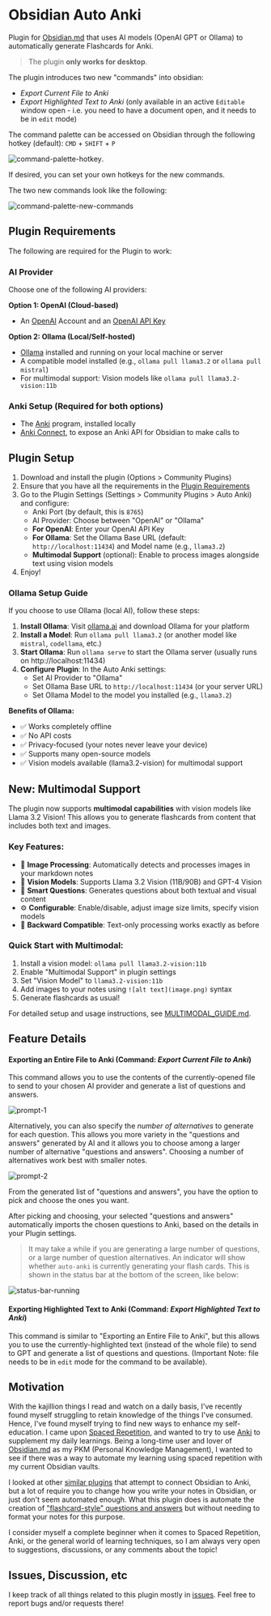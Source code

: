 # Obsidian Auto Anki

Plugin for [Obsidian.md](https://obsidian.md/) that uses AI models (OpenAI GPT or Ollama) to automatically generate Flashcards for Anki.

> The plugin **only works for desktop**.

The plugin introduces two new "commands" into obsidian:
- _Export Current File to Anki_
- _Export Highlighted Text to Anki_ (only available in an active `Editable` window open - i.e. you need to have a document open, and it needs to be in `edit` mode)

The command palette can be accessed on Obsidian through the following hotkey (default): `CMD` + `SHIFT` + `P`

![command-palette-hotkey](media/command-palette-hotkey.png).

If desired, you can set your own hotkeys for the new commands.

The two new commands look like the following:

![command-palette-new-commands](media/command-palette-new-commands.png)

## Plugin Requirements

The following are required for the Plugin to work:

### AI Provider
Choose one of the following AI providers:

**Option 1: OpenAI (Cloud-based)**
- An [OpenAI](https://openai.com/) Account and an [OpenAI API Key](https://platform.openai.com/account/api-keys)

**Option 2: Ollama (Local/Self-hosted)**
- [Ollama](https://ollama.ai/) installed and running on your local machine or server
- A compatible model installed (e.g., `ollama pull llama3.2` or `ollama pull mistral`)
- For multimodal support: Vision models like `ollama pull llama3.2-vision:11b`

### Anki Setup (Required for both options)
- The [Anki](https://apps.ankiweb.net/) program, installed locally
- [Anki Connect](https://github.com/FooSoft/anki-connect), to expose an Anki API for Obsidian to make calls to

## Plugin Setup

1. Download and install the plugin (Options > Community Plugins)
2. Ensure that you have all the requirements in the [Plugin Requirements](#plugin-requirements)
3. Go to the Plugin Settings (Settings > Community Plugins > Auto Anki) and configure:
   - Anki Port (by default, this is `8765`)
   - AI Provider: Choose between "OpenAI" or "Ollama"
   - **For OpenAI**: Enter your OpenAI API Key
   - **For Ollama**: Set the Ollama Base URL (default: `http://localhost:11434`) and Model name (e.g., `llama3.2`)
   - **Multimodal Support** (optional): Enable to process images alongside text using vision models
4. Enjoy!

### Ollama Setup Guide

If you choose to use Ollama (local AI), follow these steps:

1. **Install Ollama**: Visit [ollama.ai](https://ollama.ai/) and download Ollama for your platform
2. **Install a Model**: Run `ollama pull llama3.2` (or another model like `mistral`, `codellama`, etc.)
3. **Start Ollama**: Run `ollama serve` to start the Ollama server (usually runs on http://localhost:11434)
4. **Configure Plugin**: In the Auto Anki settings:
   - Set AI Provider to "Ollama"
   - Set Ollama Base URL to `http://localhost:11434` (or your server URL)
   - Set Ollama Model to the model you installed (e.g., `llama3.2`)

**Benefits of Ollama:**
- ✅ Works completely offline
- ✅ No API costs
- ✅ Privacy-focused (your notes never leave your device)
- ✅ Supports many open-source models
- ✅ Vision models available (llama3.2-vision) for multimodal support

## New: Multimodal Support

The plugin now supports **multimodal capabilities** with vision models like Llama 3.2 Vision! This allows you to generate flashcards from content that includes both text and images.

### Key Features:
- 📸 **Image Processing**: Automatically detects and processes images in your markdown notes
- 🧠 **Vision Models**: Supports Llama 3.2 Vision (11B/90B) and GPT-4 Vision
- 🎯 **Smart Questions**: Generates questions about both textual and visual content
- ⚙️ **Configurable**: Enable/disable, adjust image size limits, specify vision models
- 🔄 **Backward Compatible**: Text-only processing works exactly as before

### Quick Start with Multimodal:
1. Install a vision model: `ollama pull llama3.2-vision:11b`
2. Enable "Multimodal Support" in plugin settings
3. Set "Vision Model" to `llama3.2-vision:11b`
4. Add images to your notes using `![alt text](image.png)` syntax
5. Generate flashcards as usual!

For detailed setup and usage instructions, see [MULTIMODAL_GUIDE.md](MULTIMODAL_GUIDE.md).

## Feature Details

#### Exporting an Entire File to Anki (Command: _Export Current File to Anki_)
This command allows you to use the contents of the currently-opened file to send to your chosen AI provider and generate a list of questions and answers.

![prompt-1](media/prompt-1.png)

Alternatively, you can also specify the _number of alternatives_ to generate for each question. This allows you more variety in the "questions and answers" generated by AI and it allows you to choose among a larger number of alternative "questions and answers". Choosing a number of alternatives work best with smaller notes.

![prompt-2](media/prompt-2.png)

From the generated list of "questions and answers", you have the option to pick and choose the ones you want.

After picking and choosing, your selected "questions and answers" automatically imports the chosen questions to Anki, based on the details in your Plugin settings.

> It may take a while if you are generating a large number of questions, or a large number of question alternatives.
An indicator will show whether `auto-anki` is currently generating your flash cards. This is shown in the status bar at the bottom of the screen, like below:

![status-bar-running](media/status-bar-running.png)

#### Exporting Highlighted Text to Anki (Command: _Export Highlighted Text to Anki_)
This command is similar to "Exporting an Entire File to Anki", but this allows you to use the currently-highlighted text (instead of the whole file) to send to GPT and generate a list of questions and questions. (Important Note: file needs to be in `edit` mode for the command to be available).

## Motivation

With the kajillion things I read and watch on a daily basis, I've recently found myself struggling to retain knowledge of the things I've consumed. Hence, I've found myself trying to find new ways to enhance my self-education. I came upon [Spaced Repetition](https://en.wikipedia.org/wiki/Spaced_repetition), and wanted to try to use [Anki](https://apps.ankiweb.net/) to supplement my daily learnings. Being a long-time user and lover of [Obsidian.md](https://obsidian.md/) as my PKM (Personal Knowledge Management), I wanted to see if there was a way to automate my learning using spaced repetition with my current Obsidian vaults.

I looked at other [similar plugins](https://github.com/Pseudonium/Obsidian_to_Anki) that attempt to connect Obsidian to Anki, but a lot of require you to change how you write your notes in Obsidian, or just don't seem automated enough. What this plugin does is automate the creation of ["flashcard-style" questions and answers](https://en.wikipedia.org/wiki/Leitner_system) but without needing to format your notes for this purpose.

I consider myself a complete beginner when it comes to Spaced Repetition, Anki, or the general world of learning techniques, so I am always very open to suggestions, discussions, or any comments about the topic!

## Issues, Discussion, etc

I keep track of all things related to this plugin mostly in [issues](https://github.com/ad2969/obsidian-auto-anki/issues). Feel free to report bugs and/or requests there!
